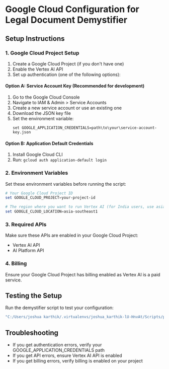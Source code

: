 # Google Cloud Configuration for Legal Document Demystifier

## Setup Instructions

### 1. Google Cloud Project Setup
1. Create a Google Cloud Project (if you don't have one)
2. Enable the Vertex AI API
3. Set up authentication (one of the following options):

#### Option A: Service Account Key (Recommended for development)
1. Go to the Google Cloud Console
2. Navigate to IAM & Admin > Service Accounts
3. Create a new service account or use an existing one
4. Download the JSON key file
5. Set the environment variable:
   ```
   set GOOGLE_APPLICATION_CREDENTIALS=path\to\your\service-account-key.json
   ```

#### Option B: Application Default Credentials
1. Install Google Cloud CLI
2. Run: `gcloud auth application-default login`

### 2. Environment Variables
Set these environment variables before running the script:

```powershell
# Your Google Cloud Project ID
set GOOGLE_CLOUD_PROJECT=your-project-id

# The region where you want to run Vertex AI (for India users, use asia-southeast1)
set GOOGLE_CLOUD_LOCATION=asia-southeast1
```

### 3. Required APIs
Make sure these APIs are enabled in your Google Cloud Project:
- Vertex AI API
- AI Platform API

### 4. Billing
Ensure your Google Cloud Project has billing enabled as Vertex AI is a paid service.

## Testing the Setup
Run the demystifier script to test your configuration:
```powershell
"C:/Users/joshua karthik/.virtualenvs/joshua_karthik-lU-HnvAt/Scripts/python.exe" demystifier.py
```

## Troubleshooting
- If you get authentication errors, verify your GOOGLE_APPLICATION_CREDENTIALS path
- If you get API errors, ensure Vertex AI API is enabled
- If you get billing errors, verify billing is enabled on your project